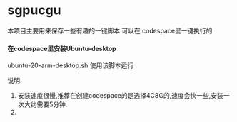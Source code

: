# sgpucgu
本项目主要用来保存一些有趣的一键脚本
可以在 codespace里一键执行的
#### 在codespace里安装Ubuntu-desktop
ubuntu-20-arm-desktop.sh  使用该脚本运行

说明: 
1. 安装速度很慢,推荐在创建codespace的是选择4C8G的,速度会快一些,安装一次大约需要5分钟.
2. 
